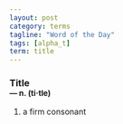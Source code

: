 ```yaml
---
layout: post
category: terms
tagline: "Word of the Day"
tags: [alpha_t]
term: title
---
```


<h3>Title<br/> <small>&mdash; n. (ti<span>&middot;</span>tle)</small></h3>
<p><ol><li>a firm consonant</li>
</ol></p>
